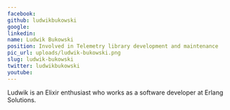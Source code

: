 ```yaml
---
facebook: 
github: ludwikbukowski
google: 
linkedin: 
name: Ludwik Bukowski
position: Involved in Telemetry library development and maintenance
pic_url: uploads/ludwik-bukowski.png
slug: ludwik-bukowski
twitter: ludwikbukowski
youtube: 
---
```

<p>Ludwik is an Elixir enthusiast who works as a software developer at Erlang Solutions.</p>
